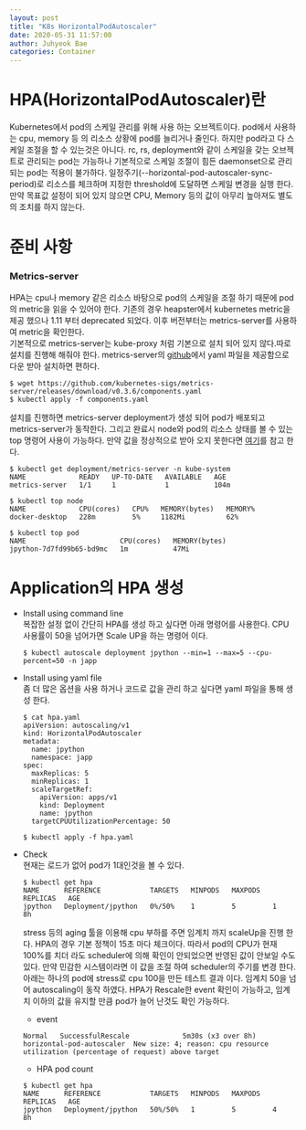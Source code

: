 ```yaml
---
layout: post
title: "K8s HorizontalPodAutoscaler"
date: 2020-05-31 11:57:00
author: Juhyeok Bae
categories: Container
---
```


# HPA(HorizontalPodAutoscaler)란
Kubernetes에서 pod의 스케일 관리를 위해 사용 하는 오브젝트이다. pod에서 사용하는 cpu, memory 등 의 리소스 상황에 pod를 늘리거나 줄인다. 하지만 pod라고 다 스케일 조절을 할 수 있는것은 아니다. rc, rs, deployment와 같이 스케일을 갖는 오브젝트로 관리되는 pod는 가능하나 기본적으로 스케일 조절이 힘든 daemonset으로 관리 되는 pod는 적용이 불가하다. 일정주기(--horizontal-pod-autoscaler-sync-period)로 리소스를 체크하며 지정한 threshold에 도달하면 스케일 변경을 실행 한다. 만약 목표값 설정이 되어 있지 않으면 CPU, Memory 등의 값이 아무리 높아져도 별도의 조치를 하지 않는다.

# 준비 사항
### Metrics-server
HPA는 cpu나 memory 같은 리소스 바탕으로 pod의 스케일을 조절 하기 때문에 pod의 metric을 읽을 수 있어야 한다. 기존의 경우 heapster에서 kubernetes metric을 제공 했으나 1.11 부터 deprecated 되었다. 이후 버전부터는 metrics-server를 사용하여 metric을 확인한다.  
기본적으로 metrics-server는 kube-proxy 처럼 기본으로 설치 되어 있지 않다.따로 설치를 진행해 해줘야 한다. metrics-server의 [github](https://github.com/kubernetes-sigs/metrics-server/releases/download/v0.3.6/components.yaml)에서 yaml 파일을 제공함으로 다운 받아 설치하면 편하다.
  ```
  $ wget https://github.com/kubernetes-sigs/metrics-server/releases/download/v0.3.6/components.yaml
  $ kubectl apply -f components.yaml
  ```
설치를 진행하면 metrics-server deployment가 생성 되어 pod가 배포되고 metrics-server가 동작한다. 그리고 완료시 node와 pod의 리소스 상태를 볼 수 있는 top 명령어 사용이 가능하다. 만약 값을 정상적으로 받아 오지 못한다면 [여기](https://jukops.github.io/container/2020/06/01/container-k8s-docker_desktop_hpa.html)를 참고 한다.
  ```
  $ kubectl get deployment/metrics-server -n kube-system
  NAME             READY   UP-TO-DATE   AVAILABLE   AGE
  metrics-server   1/1     1            1           104m

  $ kubectl top node
  NAME             CPU(cores)   CPU%   MEMORY(bytes)   MEMORY%
  docker-desktop   228m         5%     1182Mi          62%

  $ kubectl top pod
  NAME                       CPU(cores)   MEMORY(bytes)
  jpython-7d7fd99b65-bd9mc   1m           47Mi
  ```

# Application의 HPA 생성
- Install using command line  
  복잡한 설정 없이 간단히 HPA를 생성 하고 싶다면 아래 명령어를 사용한다.
  CPU 사용률이 50을 넘어가면 Scale UP을 하는 명령어 이다.
  ```
  $ kubectl autoscale deployment jpython --min=1 --max=5 --cpu-percent=50 -n japp
  ```

- Install using yaml file  
  좀 더 많은 옵션을 사용 하거나 코드로 값을 관리 하고 싶다면 yaml 파일을 통해 생성 한다.
  ```
  $ cat hpa.yaml
  apiVersion: autoscaling/v1
  kind: HorizontalPodAutoscaler
  metadata:
    name: jpython
    namespace: japp
  spec:
    maxReplicas: 5
    minReplicas: 1
    scaleTargetRef:
      apiVersion: apps/v1
      kind: Deployment
      name: jpython
    targetCPUUtilizationPercentage: 50

  $ kubectl apply -f hpa.yaml
  ```

- Check  
  현재는 로드가 없어 pod가 1대인것을 볼 수 있다.
  ```
  $ kubectl get hpa
  NAME      REFERENCE            TARGETS   MINPODS   MAXPODS   REPLICAS   AGE
  jpython   Deployment/jpython   0%/50%    1         5         1          8h
  ```
  stress 등의 aging 툴을 이용해 cpu 부하를 주면 임계치 까지 scaleUp을 진행 한다. HPA의 경우 기본 정책이 15초 마다 체크이다. 따라서 pod의 CPU가 현재 100%를 치더 라도 scheduler에 의해 확인이 안되었으면 반영된 값이 안보일 수도 있다. 만약 민감한 시스템이라면 이 값을 조절 하여 scheduler의 주기를 변경 한다.  
  아래는 하나의 pod에 stress로 cpu 100을 만든 테스트 결과 이다. 임계치 50을 넘어 autoscaling이 동작 하였다. HPA가 Rescale한 event 확인이 가능하고, 임계치 이하의 값을 유지할 만큼 pod가 늘어 난것도 확인 가능하다.
  - event  
  ```
  Normal   SuccessfulRescale             5m30s (x3 over 8h)  horizontal-pod-autoscaler  New size: 4; reason: cpu resource utilization (percentage of request) above target
  ```

  - HPA pod count  
  ```
  $ kubectl get hpa
  NAME      REFERENCE            TARGETS   MINPODS   MAXPODS   REPLICAS   AGE
  jpython   Deployment/jpython   50%/50%   1         5         4          8h
  ```
